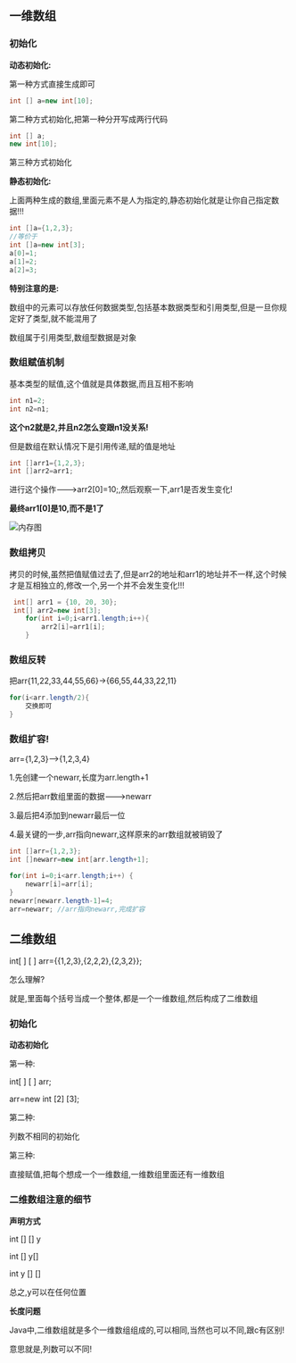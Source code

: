 ## 一维数组

### 初始化

**动态初始化:**

第一种方式直接生成即可

```java
int [] a=new int[10];
```



第二种方式初始化,把第一种分开写成两行代码

```java
int [] a;
new int[10];
```



第三种方式初始化



**静态初始化:**

上面两种生成的数组,里面元素不是人为指定的,静态初始化就是让你自己指定数据!!!

```java
int []a={1,2,3};
//等价于
int []a=new int[3];
a[0]=1;
a[1]=2;
a[2]=3;
```



**特别注意的是:**

数组中的元素可以存放任何数据类型,包括基本数据类型和引用类型,但是一旦你规定好了类型,就不能混用了

数组属于引用类型,数组型数据是对象



### 数组赋值机制

基本类型的赋值,这个值就是具体数据,而且互相不影响

```java
int n1=2;
int n2=n1;
```

**这个n2就是2,并且n2怎么变跟n1没关系!**



但是数组在默认情况下是引用传递,赋的值是地址

```java
int []arr1={1,2,3};
int []arr2=arr1;
```

进行这个操作--->arr2[0]=10;,然后观察一下,arr1是否发生变化!

**最终arr1[0]是10,而不是1了**



![内存图](D:\Java学习\Java\内存图.png)



### 数组拷贝

拷贝的时候,虽然把值赋值过去了,但是arr2的地址和arr1的地址并不一样,这个时候才是互相独立的,修改一个,另一个并不会发生变化!!!

```java
 int[] arr1 = {10, 20, 30};
 int[] arr2=new int[3];
    for(int i=0;i<arr1.length;i++){
        arr2[i]=arr1[i];
    }
```



### 数组反转

把arr{11,22,33,44,55,66}->{66,55,44,33,22,11}

```java
for(i<arr.length/2){
    交换即可
}
```



### 数组扩容!

arr={1,2,3}-->{1,2,3,4}



1.先创建一个newarr,长度为arr.length+1

2.然后把arr数组里面的数据--->newarr

3.最后把4添加到newarr最后一位

4.最关键的一步,arr指向newarr,这样原来的arr数组就被销毁了



```java
int []arr={1,2,3};
int []newarr=new int[arr.length+1];

for(int i=0;i<arr.length;i++) {
    newarr[i]=arr[i];
}
newarr[newarr.length-1]=4;
arr=newarr;	//arr指向newarr,完成扩容
```



## 二维数组



int[ ] [ ] arr={{1,2,3},{2,2,2},{2,3,2}};

怎么理解?

就是,里面每个括号当成一个整体,都是一个一维数组,然后构成了二维数组



### 初始化

**动态初始化**

第一种:

int[ ] [ ] arr;

arr=new int [2] [3];



第二种:

列数不相同的初始化

第三种:

直接赋值,把每个想成一个一维数组,一维数组里面还有一维数组

### 二维数组注意的细节

**声明方式**

int [] [] y  

int [] y[]

int y [] []

总之,y可以在任何位置



**长度问题**

Java中,二维数组就是多个一维数组组成的,可以相同,当然也可以不同,跟c有区别!

意思就是,列数可以不同!







